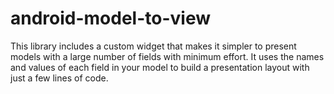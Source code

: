 # android-model-to-view
This library includes a custom widget that makes it simpler to present models with a large number of fields with minimum effort. It uses the names and values of each field in your model to build a presentation layout with just a few lines of code.
